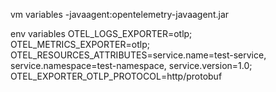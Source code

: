 vm variables
-javaagent:opentelemetry-javaagent.jar

env variables
OTEL_LOGS_EXPORTER=otlp;
OTEL_METRICS_EXPORTER=otlp;
OTEL_RESOURCES_ATTRIBUTES=service.name=test-service, service.namespace=test-namespace, service.version=1.0;
OTEL_EXPORTER_OTLP_PROTOCOL=http/protobuf